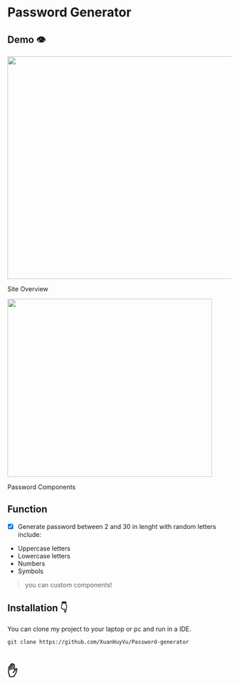 # Password Generator

## Demo 👁️
<div>
    <image src="./images/demo.jpeg" width="800px" height="500px" />
    <p>Site Overview</p>
    <image src="./images/demo1.png" width="460px" height="400px" />
    <p>Password Components</p>
</div>

## Function
- [x] Generate password between 2 and 30 in lenght with random letters include:
+ Uppercase letters
+ Lowercase letters
+ Numbers
+ Symbols
> you can custom components!

## Installation 👇
You can clone my project to your laptop or pc and run in a IDE.
~~~
git clone https://github.com/XuanHuyVu/Password-generator
~~~

# ✋
